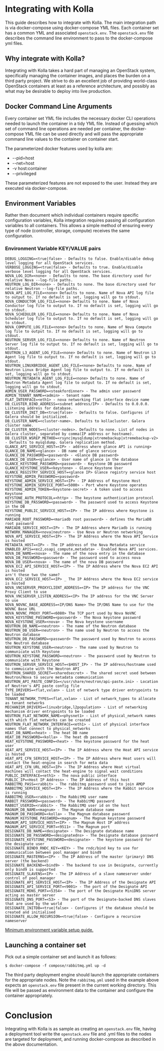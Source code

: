 
# Integrating with Kolla

This guide describes how to integrate with Kolla.  The main integration path is
via docker-compose using docker-compose YML files.  Each container set has
a common YML and associated `openstack.env`.  The `openstack.env` file
describes the command line environment to pass to the docker-compose yml files.

## Why integrate with Kolla?

Integrating with Kolla takes a hard part of managing an OpenStack system,
specifically managing the container images, and places the burden on a third
party project.  We strive to do an excellent job of providing world-class
OpenStack containers at least as a reference architecture, and possibly as what
may be desirable to deploy into live production.

## Docker Command Line Arguments

Every container set YML file includes the necessary docker CLI operations
needed to launch the container in a tidy YML file.  Instead of guessing which
set of command line operations are needed per container, the docker-compose
YML file can be used directly and will pass the appropriate command line
values to the container on container start.

The parameterized docker features used by kolla are:

* --pid=host
* --net=host
* -v host:container
* --privileged

These parameterized features are not exposed to the user.  Instead they are
executed via docker-compose.

## Environment Variables

Rather then document which individual containers require specific configuration
variables, Kolla integration requires passing all configuration variables to
all containers.  This allows a simple method of ensuring every type of node
(controller, storage, compute) receives the same configuration.

### Environment Variable KEY/VALUE pairs

    DEBUG_LOGGING=<true|false> - Defaults to false. Enable/disable debug level logging for all OpenStack services.
    VERBOSE_LOGGING=<true|false> - Defaults to true. Enable/disable verbose level logging for all OpenStack services.
    NOVA_LOG_DIR=<none> - Defaults to none. The base directory used for relative Nova --log-file paths.
    NEUTRON_LOG_DIR<none> - Defaults to none. The base directory used for relative Neutron --log-file paths.
    NOVA_API_LOG_FILE=<none> Defaults to none. Name of Nova API log file to output to. If no default is set, logging will go to stdout.
    NOVA_CONDUCTOR_LOG_FILE=<none> Defaults to none. Name of Nova Conductor log file to output to. If no default is set, logging will go to stdout.
    NOVA_SCHEDULER_LOG_FILE=<none> Defaults to none. Name of Nova Scheduler log file to output to. If no default is set, logging will go to stdout.
    NOVA_COMPUTE_LOG_FILE=<none> Defaults to none. Name of Nova Compute log file to output to. If no default is set, logging will go to stdout.
    NEUTRON_SERVER_LOG_FILE=<none> Defaults to none. Name of Neutron Server log file to output to. If no default is set, logging will go to stdout.
    NEUTRON_L3_AGENT_LOG_FILE=<none> Defaults to none. Name of Neutron L3 Agent log file to output to. If no default is set, logging will go to stdout.
    NEUTRON_LINUXBRIDGE_AGENT_LOG_FILE=<none> Defaults to none. Name of Neutron Linux Bridge Agent log file to output to. If no default is set, logging will go to stdout.
    NEUTRON_METADATA_AGENT_LOG_FILE=<none> Defaults to none. Name of Neutron Metadata Agent log file to output to. If no default is set, logging will go to stdout.
    ADMIN_USER_PASSWORD=<steakfordinner> - The admin user password
    ADMIN_TENANT_NAME=<admin> - tenant name
    FLAT_INTERFACE=<eth1> - nova networking flat interface device name
    DB_CLUSTER_BIND_ADDRESS=<subnet address/IP> - Defaults to 0.0.0.0. Listening address for database.
    DB_CLUSTER_INIT_DB=<true|false> - Defaults to false. Configures if Galera should be initialized.
    DB_CLUSTER_NAME=<cluster-name>. Defaults to kollacluster. Galera cluster name.
    DB_CLUSTER_NODES=<cluster-nodes>. Defaults to none. List of nodes in Galera cluster, separated by comma(IP address or hostname).
    DB_CLUSTER_WSREP_METHOD=<rsync|mysqldump|xtremebackup|xtremebackup-v2> - Defaults to mysqldump. Galera replication method.
    GLANCE_API_SERVICE_HOST=<IP> - address where glance API is running>
    GLANCE_DB_NAME=<glance> - DB name of glance service
    GLANCE_DB_PASSWORD=<password> - <Glance DB password>
    GLANCE_DB_USER=<glance> - User name of glance in the database
    GLANCE_KEYSTONE_PASSWORD=<password> - Keystone DB password
    GLANCE_KEYSTONE_USER=<keystone> - Glance Keystone User
    GLANCE_REGISTRY_SERVICE_HOST=<glance IP> Glance registry service host
    KEYSTONE_ADMIN_PASSWORD=<password>
    KEYSTONE_ADMIN_SERVICE_HOST=<IP> - IP Address of Keystone Host
    KEYSTONE_ADMIN_SERVICE_PORT=<5000> - Port where Keystone operates
    KEYSTONE_ADMIN_TOKEN=<keystone-secret> - A token used to access Keystone
    KEYSTONE_AUTH_PROTOCOL=<http> - The keystone authentication protocol
    KEYSTONE_DB_PASSWORD=<password> - The password used to access Keystone in the DB
    KEYSTONE_PUBLIC_SERVICE_HOST=<IP> - The IP address where Keystone is running
    MARIADB_ROOT_PASSWORD=<mariadb root password> - defines the MariaDB root password
    MARIADB_SERVICE_HOST=<IP> - The IP Address where Mariadb is running
    NETWORK_MANAGER=<nova|neutron> - Use Nova or Neutron networking
    NOVA_API_SERVICE_HOST=<IP> - The IP Address where the Nova API Service is hosted
    METADATA_HOST=<IP> - The IP address of the Nova Metadata service
    ENABLED_APIS=<ec2,osapi_compute,metadata> - Enabled Nova API services.
    NOVA_DB_NAME=<nova> - The name of the nova entry in the database
    NOVA_DB_PASSWORD=<password> - The password used to access nova
    NOVA_DB_USER=<nova> - The name of the nova DB password
    NOVA_EC2_API_SERVICE_HOST=<IP> - The IP Address where the Nova EC2 API is hosted
    arn't these two the same?
    NOVA_EC2_SERVICE_HOST=<IP> _ The IP Address where the Nova EC2 service is hosted
    NOVA_VNCSERVER_PROXYCLIENT_ADDRESS=<IP> The IP address for the VNC Proxy Client to use
    NOVA_VNCSERVER_LISTEN_ADDRESS=<IP> The IP address for the VNC Server to use
    NOVA_NOVNC_BASE_ADDRESS=<IP/DNS Name> The IP/DNS Name to use for the NOVNC Base URL
    NOVA_NOVNC_PROXY_PORT=<6080> The TCP port used by Nova NoVNC
    NOVA_KEYSTONE_PASSWORD=<password> - The Nova keystone password
    NOVA_KEYSTONE_USER=<nova> - The Nova keystone username
    NEUTRON_DB_NAME=<neutron> - The name of the Neutron database
    NEUTRON_DB_USER=<neutron> - The name used by Neutron to access the Neutron database
    NEUTRON_DB_PASSWORD=<password> The password used by Neutron to access the Neutron database
    NEUTRON_KEYSTONE_USER=<neutron> - The name used by Neutron to communicate with Keystone
    NEUTRON_KEYSTONE_PASSWORD=<neutron> - The password used by Neutron to communicate with Keystone
    NEUTRON_SERVER_SERVICE_HOST=<$HOST_IP> - The IP address/hostname used to commuicate with the Neutron API
    NEUTRON_SHARED_SECRET=<sharedsecret> - The shared secret used between Neutron/Nova to secure metadata communication
    NEUTRON_API_PASTE_CONFIG=</usr/share/neutron/api-paste.ini> - Location of Neutron's API paste config file
    TYPE_DRIVERS=<flat,vxlan> - List of network type driver entrypoints to be loaded
    TENANT_NETWORK_TYPES=<flat,vxlan> - List of network_types to allocate as tenant networks
    MECHANISM_DRIVERS=<linuxbridge,l2population> - List of networking mechanism driver entrypoints to be loaded
    NEUTRON_FLAT_NETWORK_NAME=<physnet1> - List of physical_network names with which flat networks can be created
    NEUTRON_FLAT_NETWORK_INTERFACE=<eth1> - List of physical interface names that connect to physical_networks
    HEAT_DB_NAME=<heat> - The heat DB name
    HEAT_DB_PASSWORD=<kolla> - The heat db password
    HEAT_KEYSTONE_PASSWORD=<heat> - The keystone password for the heat user
    HEAT_API_SERVICE_HOST=<IP> - The IP Address where the Heat API service is hosted
    HEAT_API_CFN_SERVICE_HOST=<IP> - The IP Address where Heat users will contact the heat-engine in search for meta data
    HEAT_API_CFN_URL_HOST=<IP> - The IP Address where Heat virtual machines will contact the heat-engine to signal wait conditions
    PUBLIC_INTERFACE=<eth1> - The nova public interface
    PUBLIC_IP=<Host IP Address> - The IP Address of this host
    RABBITMQ_PASS=<rabbit> - The rabbitmq password used to join AMQP
    RABBITMQ_SERVICE_HOST=<IP> - The IP Address where the Rabbit service is running
    RABBITMQ_USER=<rabbit> - The RabbitMQ user name
    RABBIT_PASSWORD=<password> - The RabbitMQ password
    RABBIT_USERID=<rabbit> - The RabbitMQ user id on the host
    MAGNUM_DB_NAME=<magnum> - The Magnum database name
    MAGNUM_DB_PASSWORD=<kolla> - The Magnum database password
    MAGNUM_KEYSTONE_PASSWORD=<magnum> - The Magnum keystone password
    MAGNUM_API_SERVICE_HOST=<IP> - The Magnum Host IP address
    MAGNUM_API_SERVICE_PORT=<9511> - The Magnum port
    DESIGNATE_DB_NAME=<designate> - The Designate database name
    DESIGNATE_DB_PASSWORD=<designatedns> - The Designate database password
    DESIGNATE_KEYSTONE_PASSWORD=<designate> - The keystone password for the designate user
    DESIGNATE_BIND9_RNDC_KEY=<KEY> - The rndc/bind key to use for communication between pool_manager and bind9
    DESIGNATE_MASTERNS=<IP> - The IP Address of the master (primary) DNS server (the backend)
    DESIGNATE_BACKEND=<bind9> - The backend to use in Designate, currently only bind9 is supported
    DESIGNATE_SLAVENS=<IP> - The IP Address of a slave nameserver under control of pool_manager
    DESIGNATE_API_SERVICE_HOST=<IP> - The IP Address of the Designate API
    DESIGNATE_API_SERVICE_PORT=<9001> - The port of the Designate API
    DESIGNATE_MDNS_PORT=<5354> - The port of the Designate MiniDNS server acting as master server
    DESIGNATE_DNS_PORT=<53> - The port of the Designate-backed DNS slaves that are used by the world
    DESIGNATE_INITDB=<true|false> - Configures if the database should be created and initialised
    DESIGNATE_ALLOW_RECURSION=<true|false> - Configure a recursive nameserver


[Minimum environment variable setup guide.](https://github.com/stackforge/kolla/blob/master/docs/minimal-environment-vars.md)

## Launching a container set

Pick out a simple container set and launch it as follows:

    $ docker-compose -f compose/rabbitmq.yml up -d

The third party deployment engine should launch the appropriate containers for
the appropriate nodes.  Note the `rabbitmq.yml` used in the example above
expects an `openstack.env` file present in the current working directory.  This
file will be passed as environment data to the container and configure the
container appropriately.


# Conclusion

Integrating with Kolla is as sample as creating an `openstack.env` file, having
a deployment tool write the `openstack.env` file and .yml files to the nodes are
targeted for deployment, and running docker-compose as described in the above
documentation.

